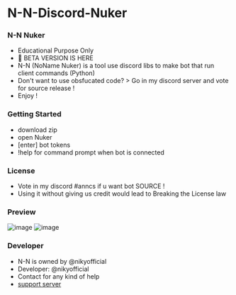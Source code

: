 # N-N-Discord-Nuker

### N-N Nuker
- Educational Purpose Only
- 📣 BETA VERSION IS HERE 
- N-N (NoName Nuker) is a tool use discord libs to make bot that run client commands (Python)
- Don't want to use obsfucated code? > Go in my discord server and vote for source release !
- Enjoy !


### Getting Started
- download zip
- open Nuker
- [enter] bot tokens
- !help for command prompt when bot is connected


### License

- Vote in my discord #anncs if u want bot SOURCE !
- Using it without giving us credit would lead to Breaking the License law

### Preview
![image](https://github.com/nikyy2/N-N-Discord-Nuker/assets/158007947/05e14b33-db45-4690-b5a8-8f8d48023df5)
![image](https://github.com/nikyy2/N-N-Discord-Nuker/assets/158007947/d38196a7-2c15-4ceb-bce0-6e4f49fe443a)





### Developer 
- N-N is owned by @nikyofficial
- Developer: @nikyofficial
- Contact for any kind of help
- [support server](https://discord.gg/PhYYGUkPdt)



